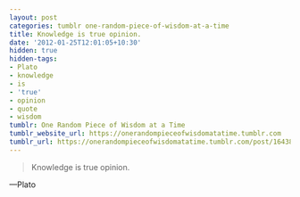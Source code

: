 ```yaml
---
layout: post
categories: tumblr one-random-piece-of-wisdom-at-a-time
title: Knowledge is true opinion.
date: '2012-01-25T12:01:05+10:30'
hidden: true
hidden-tags:
- Plato
- knowledge
- is
- 'true'
- opinion
- quote
- wisdom
tumblr: One Random Piece of Wisdom at a Time
tumblr_website_url: https://onerandompieceofwisdomatatime.tumblr.com
tumblr_url: https://onerandompieceofwisdomatatime.tumblr.com/post/16438940288/knowledge-is-true-opinion
---
```

> Knowledge is true opinion.

—Plato

